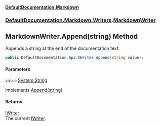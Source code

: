 #### [DefaultDocumentation.Markdown](index.md 'index')
### [DefaultDocumentation.Markdown.Writers](index.md#DefaultDocumentation.Markdown.Writers 'DefaultDocumentation.Markdown.Writers').[MarkdownWriter](MarkdownWriter.md 'DefaultDocumentation.Markdown.Writers.MarkdownWriter')

## MarkdownWriter.Append(string) Method

Appends a string at the end of the documentation text.

```csharp
public DefaultDocumentation.Api.IWriter Append(string value);
```
#### Parameters

<a name='DefaultDocumentation.Markdown.Writers.MarkdownWriter.Append(string).value'></a>

`value` [System.String](https://docs.microsoft.com/en-us/dotnet/api/System.String 'System.String')

Implements [Append(string)](https://github.com/Doraku/DefaultDocumentation/blob/master/documentation/api/IWriter.Append(string).md 'DefaultDocumentation.Api.IWriter.Append(System.String)')

#### Returns
[IWriter](https://github.com/Doraku/DefaultDocumentation/blob/master/documentation/api/IWriter.md 'DefaultDocumentation.Api.IWriter')  
The current [IWriter](https://github.com/Doraku/DefaultDocumentation/blob/master/documentation/api/IWriter.md 'DefaultDocumentation.Api.IWriter').